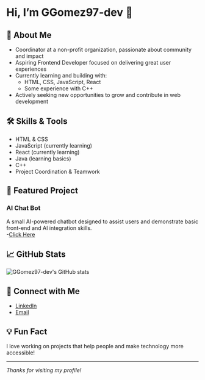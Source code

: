# Hi, I’m GGomez97-dev 👋

## 🌟 About Me
- Coordinator at a non-profit organization, passionate about community and impact
- Aspiring Frontend Developer focused on delivering great user experiences
- Currently learning and building with:
  - HTML, CSS, JavaScript, React
  - Some experience with C++
- Actively seeking new opportunities to grow and contribute in web development

## 🛠️ Skills & Tools
- HTML & CSS
- JavaScript (currently learning)
- React (currently learning)
- Java (learning basics)
- C++
- Project Coordination & Teamwork

## 🚀 Featured Project
### AI Chat Bot
A small AI-powered chatbot designed to assist users and demonstrate basic front-end and AI integration skills.  
-[Click Here](file:///C:/Users/gabe.gomez/OneDrive%20-%20American%20Cancer%20Society/Desktop/ChatBot%20AI.html) <!-- Replace # with your repo link or update once published -->

## 📈 GitHub Stats
![GGomez97-dev's GitHub stats](https://github-readme-stats.vercel.app/api?username=GGomez97-dev&show_icons=true&theme=radical)

## 🤝 Connect with Me
- [LinkedIn](https://www.linkedin.com/in/gabriel-g-6a853b91) <!-- Update with your actual LinkedIn -->
- [Email](mailto:gabrielgo64@gmail.com) <!-- Update with your actual email -->

## 💡 Fun Fact
I love working on projects that help people and make technology more accessible!

---

_Thanks for visiting my profile!_

